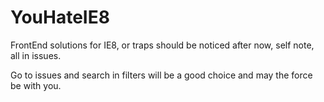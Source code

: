 # YouHateIE8

FrontEnd solutions for IE8, or traps should be noticed after now, self note, all in issues. 

Go to issues and search in filters will be a good choice and may the force be with you.